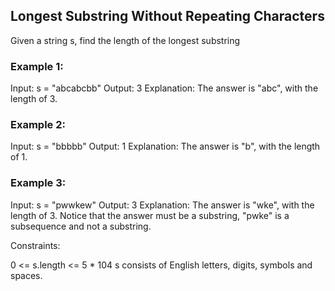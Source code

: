 ## Longest Substring Without Repeating Characters

Given a string s, find the length of the longest substring


 

### Example 1:
Input: s = "abcabcbb"
Output: 3
Explanation: The answer is "abc", with the length of 3.

### Example 2:
Input: s = "bbbbb"
Output: 1
Explanation: The answer is "b", with the length of 1.

### Example 3:
Input: s = "pwwkew"
Output: 3
Explanation: The answer is "wke", with the length of 3.
Notice that the answer must be a substring, "pwke" is a subsequence and not a substring.
 

Constraints:

0 <= s.length <= 5 * 104
s consists of English letters, digits, symbols and spaces.
